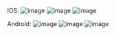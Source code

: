 IOS:
![image](https://github.com/SergiiNikolayev/task-mobile-app/assets/6282049/064e54f2-6d9c-42c2-bbd4-2884335a15cf)
![image](https://github.com/SergiiNikolayev/task-mobile-app/assets/6282049/9e4643c7-b623-4ee1-850e-c912ba0c23dc)
![image](https://github.com/SergiiNikolayev/task-mobile-app/assets/6282049/04178a13-9051-4ef7-9a84-adb9634ae2f0)

Android:
![image](https://github.com/SergiiNikolayev/task-mobile-app/assets/6282049/5f8b3b0e-d4c7-43ab-89fc-93ddf3fc5396)
![image](https://github.com/SergiiNikolayev/task-mobile-app/assets/6282049/db78c578-e213-4fe1-9a23-287c5f09f5d2)
![image](https://github.com/SergiiNikolayev/task-mobile-app/assets/6282049/a14e137c-630d-419c-b358-68ab0e74a7c6)
